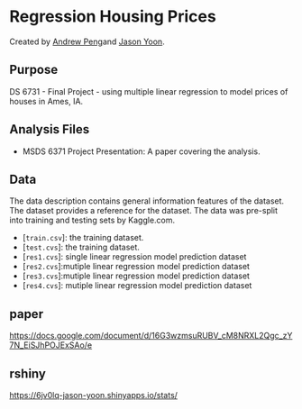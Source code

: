 # Regression Housing Prices

Created by [Andrew Peng](https://github.com/andrewpeng5)and [Jason Yoon](https://github.com/).

## Purpose

DS 6731 - Final Project - using multiple linear regression to model prices of houses in Ames, IA.

## Analysis Files

* MSDS 6371 Project Presentation: A paper covering the analysis. 

## Data

The data description contains general information features of the dataset. The dataset provides a reference for the dataset. The data was pre-split into training and testing sets by Kaggle.com.

* [`train.csv`]: the training dataset.
* [`test.cvs`]: the training dataset.
* [`res1.cvs`]: single linear regression model prediction dataset
* [`res2.cvs`]:mutiple linear regression model prediction dataset 
* [`res3.cvs`]:mutiple linear regression model prediction dataset 
* [`res4.cvs`]: mutiple linear regression model prediction dataset 

## paper
https://docs.google.com/document/d/16G3wzmsuRUBV_cM8NRXL2Qgc_zY7N_EiSJhPOJExSAo/e

## rshiny
https://6jv0lq-jason-yoon.shinyapps.io/stats/
